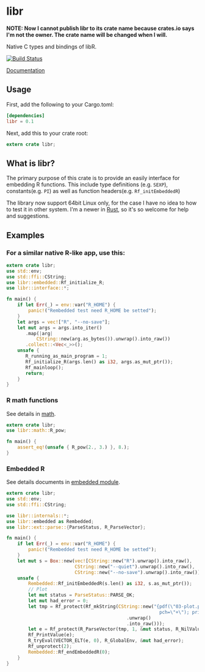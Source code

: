 libr
====

**NOTE: Now I cannot publish libr to its crate name because crates.io says I'm not the owner. The crate name will be changed when I will.**

Native C types and bindings of libR.

[![Build Status](https://travis-ci.org/zisten/libr.rs.svg?branch=master)](https://travis-ci.org/zisten/libr.rs)

[Documentation](http://zisten.github.io/libr.rs/libr/index.html)

## Usage

First, add the following to your Cargo.toml:

```toml
[dependencies]
libr = 0.1
```

Next, add this to your crate root:

```rust
extern crate libr;
```

## What is libr?

The primary purpose of this crate is to provide an easily
interface for embedding R functions. This include type
definitions (e.g. `SEXP`), constants(e.g. `PI`) as well as
function headers(e.g. `Rf_initEmbeddedR`)

The library now support 64bit Linux only, for the case
I have no idea to how to test it in other system. I'm
a newer in [Rust](http://rust-lang.org), so it's so welcome
for help and suggestions.

## Examples

### For a similar native R-like app, use this:

```rust
extern crate libr;
use std::env;
use std::ffi::CString;
use libr::embedded::Rf_initialize_R;
use libr::interface::*;

fn main() {
    if let Err(_) = env::var("R_HOME") {
        panic!("Rembedded test need R_HOME be setted");
    }
    let args = vec!["R", "--no-save"];
    let mut args = args.into_iter()
       .map(|arg|
           CString::new(arg.as_bytes()).unwrap().into_raw())
       .collect::<Vec<_>>();
    unsafe {
       R_running_as_main_program = 1;
       Rf_initialize_R(args.len() as i32, args.as_mut_ptr());
       Rf_mainloop();
       return;
    }
}
```

### R math functions

See details in [math](math/index.html).

```rust
extern crate libr;
use libr::math::R_pow;

fn main() {
    assert_eq!(unsafe { R_pow(2., 3.) }, 8.);
}
```

### Embedded R

See details documents in [embedded module](embedded/index.html).

```rust
extern crate libr;
use std::env;
use std::ffi::CString;

use libr::internals::*;
use libr::embedded as Rembedded;
use libr::ext::parse::{ParseStatus, R_ParseVector};

fn main() {
    if let Err(_) = env::var("R_HOME") {
        panic!("Rembedded test need R_HOME be setted");
    }
    let mut s = Box::new(vec![CString::new("R").unwrap().into_raw(),
                         CString::new("--quiet").unwrap().into_raw(),
                         CString::new("--no-save").unwrap().into_raw()]);
    unsafe {
        Rembedded::Rf_initEmbeddedR(s.len() as i32, s.as_mut_ptr());
        // Plot
        let mut status = ParseStatus::PARSE_OK;
        let mut had_error = 0;
        let tmp = Rf_protect(Rf_mkString(CString::new("{pdf(\"03-plot.pdf\"); plot(1:10, \
                                                        pch=\"+\"); print(1:10)}")
                                            .unwrap()
                                            .into_raw()));
        let e = Rf_protect(R_ParseVector(tmp, 1, &mut status, R_NilValue));
        Rf_PrintValue(e);
        R_tryEval(VECTOR_ELT(e, 0), R_GlobalEnv, &mut had_error);
        Rf_unprotect(2);
        Rembedded::Rf_endEmbeddedR(0);
    }
}
```
